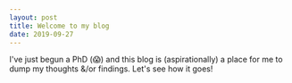 ```yaml
---
layout: post
title: Welcome to my blog
date: 2019-09-27
---
```


I've just begun a PhD (😱) and this blog is (aspirationally) a place for me to dump my thoughts &/or findings. Let's see how it goes!
